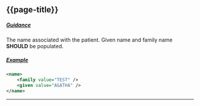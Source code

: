 ## {{page-title}}

<h5><ins>Guidance</ins></h5>

The name associated with the patient. Given name and family name **SHOULD** be populated.

<h5><ins>Example</ins></h5>

```xml
<name>
    <family value="TEST" />
    <given value="AGATHA" />
</name>
```

---